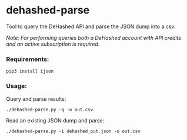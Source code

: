 # dehashed-parse

Tool to query the DeHashed API and parse the JSON dump into a csv.

_Note: For performing queries both a DeHashed account with API credits and an active subscription is required._ 

### Requirements:

```
pip3 install ijson
```

### Usage:

Query and parse results:
```
./dehashed-parse.py -q -o out.csv
```
Read an existing JSON dump and parse:
```
./dehashed-parse.py -i dehashed_out.json -o out.csv
```
